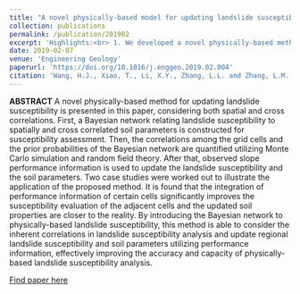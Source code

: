 ```yaml
---
title: "A novel physically-based model for updating landslide susceptibility"
collection: publications
permalink: /publication/201902
excerpt: 'Highlights:<br> 1. We developed a novel physically-based method for updating landslide susceptibility.<br> 2. Susceptibility is related to spatially and cross correlated soil parameters via Bayes theory.<br> 3. Observed slope performance is used to update landslide susceptibility and soil parameters.<br> 4. The accuracy and capacity of landslide susceptibility analysis are improved significantly.'
date: 2019-02-07
venue: 'Engineering Geology'
paperurl: 'https://doi.org/10.1016/j.enggeo.2019.02.004'
citation: 'Wang, H.J., Xiao, T., Li, X.Y., Zhang, L.L. and Zhang, L.M., 2019. A novel physically-based model for updating landslide susceptibility. <i>Engineering Geology</i>, 251, pp.71-80.'
---
```

**ABSTRACT**  A novel physically-based method for updating landslide susceptibility is presented in this paper, considering both spatial and cross correlations. First, a Bayesian network relating landslide susceptibility to spatially and cross correlated soil parameters is constructed for susceptibility assessment. Then, the correlations among the grid cells and the prior probabilities of the Bayesian network are quantified utilizing Monte Carlo simulation and random field theory. After that, observed slope performance information is used to update the landslide susceptibility and the soil parameters. Two case studies were worked out to illustrate the application of the proposed method. It is found that the integration of performance information of certain cells significantly improves the susceptibility evaluation of the adjacent cells and the updated soil properties are closer to the reality. By introducing the Bayesian network to physically-based landslide susceptibility, this method is able to consider the inherent correlations in landslide susceptibility analysis and update regional landslide susceptibility and soil parameters utilizing performance information, effectively improving the accuracy and capacity of physically-based landslide susceptibility analysis.

[Find paper here](https://doi.org/10.1016/j.enggeo.2019.02.004)
